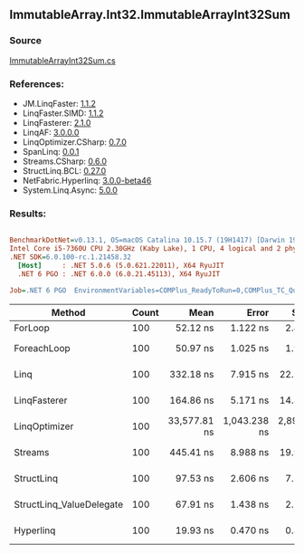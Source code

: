 ﻿## ImmutableArray.Int32.ImmutableArrayInt32Sum

### Source
[ImmutableArrayInt32Sum.cs](../LinqBenchmarks/ImmutableArray/Int32/ImmutableArrayInt32Sum.cs)

### References:
- JM.LinqFaster: [1.1.2](https://www.nuget.org/packages/JM.LinqFaster/1.1.2)
- LinqFaster.SIMD: [1.1.2](https://www.nuget.org/packages/LinqFaster.SIMD/1.0.3)
- LinqFasterer: [2.1.0](https://www.nuget.org/packages/LinqFasterer/2.1.0)
- LinqAF: [3.0.0.0](https://www.nuget.org/packages/LinqAF/3.0.0.0)
- LinqOptimizer.CSharp: [0.7.0](https://www.nuget.org/packages/LinqOptimizer.CSharp/0.7.0)
- SpanLinq: [0.0.1](https://www.nuget.org/packages/SpanLinq/0.0.1)
- Streams.CSharp: [0.6.0](https://www.nuget.org/packages/Streams.CSharp/0.6.0)
- StructLinq.BCL: [0.27.0](https://www.nuget.org/packages/StructLinq/0.27.0)
- NetFabric.Hyperlinq: [3.0.0-beta46](https://www.nuget.org/packages/NetFabric.Hyperlinq/3.0.0-beta46)
- System.Linq.Async: [5.0.0](https://www.nuget.org/packages/System.Linq.Async/5.0.0)

### Results:
``` ini

BenchmarkDotNet=v0.13.1, OS=macOS Catalina 10.15.7 (19H1417) [Darwin 19.6.0]
Intel Core i5-7360U CPU 2.30GHz (Kaby Lake), 1 CPU, 4 logical and 2 physical cores
.NET SDK=6.0.100-rc.1.21458.32
  [Host]     : .NET 5.0.6 (5.0.621.22011), X64 RyuJIT
  .NET 6 PGO : .NET 6.0.0 (6.0.21.45113), X64 RyuJIT

Job=.NET 6 PGO  EnvironmentVariables=COMPlus_ReadyToRun=0,COMPlus_TC_QuickJitForLoops=1,COMPlus_TieredPGO=1  Runtime=.NET 6.0  

```
|                   Method | Count |         Mean |        Error |       StdDev |       Median |          Ratio | RatioSD |  Gen 0 | Allocated |
|------------------------- |------ |-------------:|-------------:|-------------:|-------------:|---------------:|--------:|-------:|----------:|
|                  ForLoop |   100 |     52.12 ns |     1.122 ns |     2.464 ns |     51.78 ns |       baseline |         |      - |         - |
|              ForeachLoop |   100 |     50.97 ns |     1.025 ns |     1.950 ns |     50.32 ns |   1.03x faster |   0.05x |      - |         - |
|                     Linq |   100 |    332.18 ns |     7.915 ns |    22.325 ns |    327.20 ns |   6.58x slower |   0.49x | 0.0267 |      56 B |
|             LinqFasterer |   100 |    164.86 ns |     5.171 ns |    14.837 ns |    160.07 ns |   3.29x slower |   0.33x | 0.2141 |     448 B |
|            LinqOptimizer |   100 | 33,577.81 ns | 1,043.238 ns | 2,890.808 ns | 33,228.02 ns | 648.56x slower |  63.28x | 8.3008 |  17,415 B |
|                  Streams |   100 |    445.41 ns |     8.988 ns |    19.917 ns |    438.04 ns |   8.56x slower |   0.52x | 0.1259 |     264 B |
|               StructLinq |   100 |     97.53 ns |     2.606 ns |     7.306 ns |     95.90 ns |   1.91x slower |   0.17x | 0.0153 |      32 B |
| StructLinq_ValueDelegate |   100 |     67.91 ns |     1.438 ns |     2.592 ns |     67.14 ns |   1.30x slower |   0.07x |      - |         - |
|                Hyperlinq |   100 |     19.93 ns |     0.470 ns |     0.859 ns |     19.96 ns |   2.63x faster |   0.13x |      - |         - |
